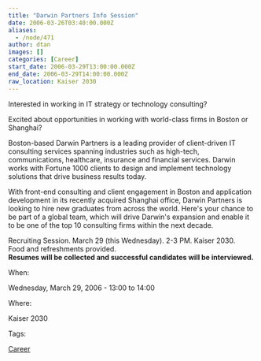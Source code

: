 ```yaml
---
title: "Darwin Partners Info Session"
date: 2006-03-26T03:40:00.000Z
aliases:
  - /node/471
author: dtan
images: []
categories: [Career]
start_date: 2006-03-29T13:00:00.000Z
end_date: 2006-03-29T14:00:00.000Z
raw_location: Kaiser 2030
---
```


Interested in working in IT strategy or technology consulting?

Excited about opportunities in working with world-class firms in Boston or Shanghai?

Boston-based Darwin Partners is a leading provider of client-driven IT consulting services spanning industries such as high-tech, communications, healthcare, insurance and financial services. Darwin works with Fortune 1000 clients to design and implement technology solutions that drive business results today.

With front-end consulting and client engagement in Boston and application development in its recently acquired Shanghai office, Darwin Partners is looking to hire new graduates from across the world. Here's your chance to be part of a global team, which will drive Darwin's expansion and enable it to be one of the top 10 consulting firms within the next decade.

Recruiting Session. March 29 (this Wednesday). 2-3 PM. Kaiser 2030. \
Food and refreshments provided. \
**Resumes will be collected and successful candidates will be interviewed.**

When: 

Wednesday, March 29, 2006 - 13:00 to 14:00

Where: 

Kaiser 2030

Tags: 

[Career](/career)
